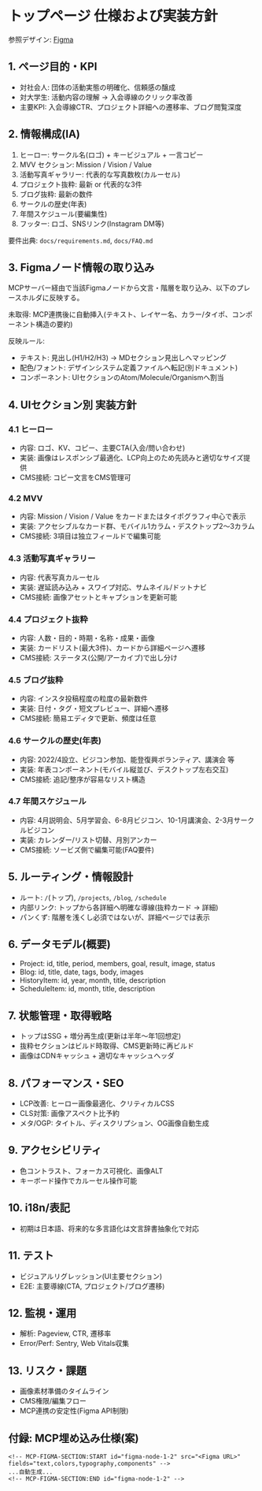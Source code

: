 # トップページ 仕様および実装方針

参照デザイン: [Figma](https://www.figma.com/design/SueA7I2vCsatvIf0s7BgB7/%E7%84%A1%E9%A1%8C?node-id=1-2&m=dev)

## 1. ページ目的・KPI
- 対社会人: 団体の活動実態の明確化、信頼感の醸成
- 対大学生: 活動内容の理解 → 入会導線のクリック率改善
- 主要KPI: 入会導線CTR、プロジェクト詳細への遷移率、ブログ閲覧深度

## 2. 情報構成(IA)
1. ヒーロー: サークル名(ロゴ) + キービジュアル + 一言コピー
2. MVV セクション: Mission / Vision / Value
3. 活動写真ギャラリー: 代表的な写真数枚(カルーセル)
4. プロジェクト抜粋: 最新 or 代表的な3件
5. ブログ抜粋: 最新の数件
6. サークルの歴史(年表)
7. 年間スケジュール(要編集性)
8. フッター: ロゴ、SNSリンク(Instagram DM等)

要件出典: `docs/requirements.md`, `docs/FAQ.md`

## 3. Figmaノード情報の取り込み
MCPサーバー経由で当該Figmaノードから文言・階層を取り込み、以下のプレースホルダに反映する。

<!-- MCP-FIGMA-SECTION:START id="figma-node-1-2" src="https://www.figma.com/design/SueA7I2vCsatvIf0s7BgB7/%E7%84%A1%E9%A1%8C?node-id=1-2&m=dev" -->
未取得: MCP連携後に自動挿入(テキスト、レイヤー名、カラー/タイポ、コンポーネント構造の要約)
<!-- MCP-FIGMA-SECTION:END id="figma-node-1-2" -->

反映ルール:
- テキスト: 見出し(H1/H2/H3) → MDセクション見出しへマッピング
- 配色/フォント: デザインシステム定義ファイルへ転記(別ドキュメント)
- コンポーネント: UIセクションのAtom/Molecule/Organismへ割当

## 4. UIセクション別 実装方針

### 4.1 ヒーロー
- 内容: ロゴ、KV、コピー、主要CTA(入会/問い合わせ)
- 実装: 画像はレスポンシブ最適化、LCP向上のため先読みと適切なサイズ提供
- CMS接続: コピー文言をCMS管理可

### 4.2 MVV
- 内容: Mission / Vision / Value をカードまたはタイポグラフィ中心で表示
- 実装: アクセシブルなカード群、モバイル1カラム・デスクトップ2〜3カラム
- CMS接続: 3項目は独立フィールドで編集可能

### 4.3 活動写真ギャラリー
- 内容: 代表写真カルーセル
- 実装: 遅延読み込み + スワイプ対応、サムネイル/ドットナビ
- CMS接続: 画像アセットとキャプションを更新可能

### 4.4 プロジェクト抜粋
- 内容: 人数・目的・時期・名称・成果・画像
- 実装: カードリスト(最大3件)、カードから詳細ページへ遷移
- CMS接続: ステータス(公開/アーカイブ)で出し分け

### 4.5 ブログ抜粋
- 内容: インスタ投稿程度の粒度の最新数件
- 実装: 日付・タグ・短文プレビュー、詳細へ遷移
- CMS接続: 簡易エディタで更新、頻度は任意

### 4.6 サークルの歴史(年表)
- 内容: 2022/4設立、ビジコン参加、能登復興ボランティア、講演会 等
- 実装: 年表コンポーネント(モバイル縦並び、デスクトップ左右交互)
- CMS接続: 追記/整序が容易なリスト構造

### 4.7 年間スケジュール
- 内容: 4月説明会、5月学習会、6-8月ビジコン、10-1月講演会、2-3月サークルビジコン
- 実装: カレンダー/リスト切替、月別アンカー
- CMS接続: ソービズ側で編集可能(FAQ要件)

## 5. ルーティング・情報設計
- ルート: `/`(トップ), `/projects`, `/blog`, `/schedule`
- 内部リンク: トップから各詳細へ明確な導線(抜粋カード → 詳細)
- パンくず: 階層を浅くし必須ではないが、詳細ページでは表示

## 6. データモデル(概要)
- Project: id, title, period, members, goal, result, image, status
- Blog: id, title, date, tags, body, images
- HistoryItem: id, year, month, title, description
- ScheduleItem: id, month, title, description

## 7. 状態管理・取得戦略
- トップはSSG + 増分再生成(更新は半年〜年1回想定)
- 抜粋セクションはビルド時取得、CMS更新時に再ビルド
- 画像はCDNキャッシュ + 適切なキャッシュヘッダ

## 8. パフォーマンス・SEO
- LCP改善: ヒーロー画像最適化、クリティカルCSS
- CLS対策: 画像アスペクト比予約
- メタ/OGP: タイトル、ディスクリプション、OG画像自動生成

## 9. アクセシビリティ
- 色コントラスト、フォーカス可視化、画像ALT
- キーボード操作でカルーセル操作可能

## 10. i18n/表記
- 初期は日本語、将来的な多言語化は文言辞書抽象化で対応

## 11. テスト
- ビジュアルリグレッション(UI主要セクション)
- E2E: 主要導線(CTA, プロジェクト/ブログ遷移)

## 12. 監視・運用
- 解析: Pageview, CTR, 遷移率
- Error/Perf: Sentry, Web Vitals収集

## 13. リスク・課題
- 画像素材準備のタイムライン
- CMS権限/編集フロー
- MCP連携の安定性(Figma API制限)

## 付録: MCP埋め込み仕様(案)
```
<!-- MCP-FIGMA-SECTION:START id="figma-node-1-2" src="<Figma URL>" fields="text,colors,typography,components" -->
...自動生成...
<!-- MCP-FIGMA-SECTION:END id="figma-node-1-2" -->
```


